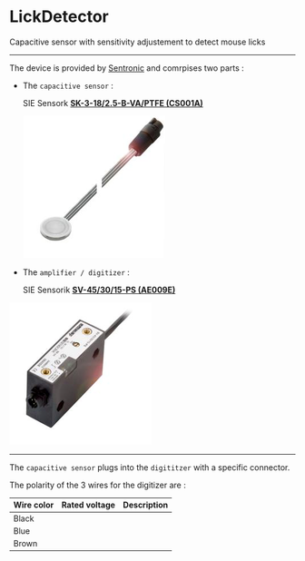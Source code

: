 # LickDetector
Capacitive sensor with sensitivity adjustement to detect mouse licks

_____

The device is provided by [Sentronic](https://www.sentronic.com/) and comrpises two parts :

- The ``capacitive sensor`` : 

	SIE Sensork [ **SK-3-18/2.5-B-VA/PTFE (CS001A)**](https://www.sentronic.com/frontend/scripts/index.php?setMainAreaTemplatePath=mainarea_productdetail.html&productId=23227)

	![image-20211216105430871](README.assets/image-20211216105430871.png)

- The ``amplifier / digitizer`` : 

	SIE Sensorik [ **SV-45/30/15-PS (AE009E)**](https://www.sentronic.com/frontend/scripts/index.php?setMainAreaTemplatePath=mainarea_productdetail.html&productId=23210)

![image-20211216105418805](README.assets/image-20211216105418805.png)

______

The ``capacitive sensor`` plugs into the ``digititzer`` with a specific connector.

The polarity of the 3 wires for the digitizer are :

| Wire color | Rated voltage | Description |
| ---------- | ------------- | ----------- |
| Black      |               |             |
| Blue       |               |             |
| Brown      |               |             |
